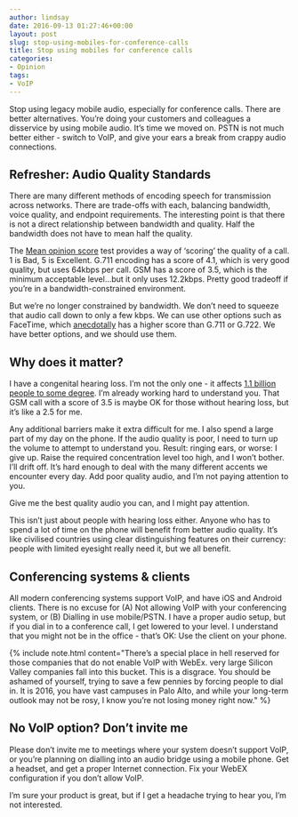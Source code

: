 ```yaml
---
author: lindsay
date: 2016-09-13 01:27:46+00:00
layout: post
slug: stop-using-mobiles-for-conference-calls
title: Stop using mobiles for conference calls
categories:
- Opinion
tags:
- VoIP
---
```


Stop using legacy mobile audio, especially for conference calls. There are better alternatives. You’re doing your customers and colleagues a disservice by using mobile audio. It’s time we moved on. PSTN is not much better either - switch to VoIP, and give your ears a break from crappy audio connections.



## Refresher: Audio Quality Standards



There are many different methods of encoding speech for transmission across networks. There are trade-offs with each, balancing bandwidth, voice quality, and endpoint requirements. The interesting point is that there is not a direct relationship between bandwidth and quality. Half the bandwidth does not have to mean half the quality.

The [Mean opinion score](https://en.wikipedia.org/wiki/Mean_opinion_score) test provides a way of ‘scoring’ the quality of a call. 1 is Bad, 5 is Excellent. G.711 encoding has a score of 4.1, which is very good quality, but uses 64kbps per call. GSM has a score of 3.5, which is the minimum acceptable level…but it only uses 12.2kbps. Pretty good tradeoff if you’re in a bandwidth-constrained environment.

But we’re no longer constrained by bandwidth. We don’t need to squeeze that audio call down to only a few kbps. We can use other options such as FaceTime, which [anecdotally](https://networkingnerd.net/2013/10/21/facetime-audio-the-beginning-or-the-end/) has a higher score than G.711 or G.722. We have better options, and we should use them.



## Why does it matter?



I have a congenital hearing loss. I’m not the only one - it affects [1.1 billion people to some degree](https://en.wikipedia.org/wiki/Hearing_loss). I’m already working hard to understand you. That GSM call with a score of 3.5 is maybe OK for those without hearing loss, but it’s like a 2.5 for me. 

Any additional barriers make it extra difficult for me. I also spend a large part of my day on the phone. If the audio quality is poor, I need to turn up the volume to attempt to understand you. Result: ringing ears, or worse: I give up. Raise the required concentration level too high, and I won’t bother. I’ll drift off. It’s hard enough to deal with the many different accents we encounter every day. Add poor quality audio, and I’m not paying attention to you.

Give me the best quality audio you can, and I might pay attention.

This isn’t just about people with hearing loss either. Anyone who has to spend a lot of time on the phone will benefit from better audio quality. It’s like civilised countries using clear distinguishing features on their currency: people with limited eyesight really need it, but we all benefit.



## Conferencing systems & clients



All modern conferencing systems support VoIP, and have iOS and Android clients. There is no excuse for (A) Not allowing VoIP with your conferencing system, or (B) Dialling in use mobile/PSTN. I have a proper audio setup, but if you dial in to a conference call, I get lowered to your level. I understand that you might not be in the office - that’s OK: Use the client on your phone.

{% include note.html content="There’s a special place in hell reserved for those companies that do not enable VoIP with WebEx. very large Silicon Valley companies fall into this bucket. This is a disgrace. You should be ashamed of yourself, trying to save a few pennies by forcing people to dial in. It is 2016, you have vast campuses in Palo Alto, and while your long-term outlook may not be rosy, I know you’re not losing money right now." %}




## No VoIP option? Don’t invite me



Please don’t invite me to meetings where your system doesn’t support VoIP, or you’re planning on dialling into an audio bridge using a mobile phone. Get a headset, and get a proper Internet connection. Fix your WebEX configuration if you don’t allow VoIP. 

I’m sure your product is great, but if I get a headache trying to hear you, I’m not interested.
